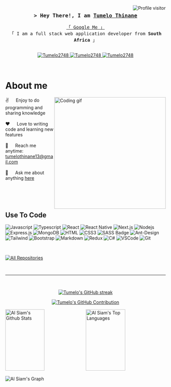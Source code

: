 <!--
<h2 align="center">
  Welcome to `Tumelo's` world 
  <img src="https://media.giphy.com/media/hvRJCLFzcasrR4ia7z/giphy.gif" width="28">
</h2>
-->

<!--
<p align="center">
  <a href="https://github.com/Tumelo2748"><img src="https://readme-typing-svg.herokuapp.com/?lines=Self%20Taught%20Programmer;Front%20End%20Developer;1.5%2B%20years%20of%20coding%20experience;Always%20learning%20new%20things&center=true&width=380&height=45"></a>
</p>

 -->

<a href="https://komarev.com/ghpvc/?username=Tumelo2748">
  <img align="right" src="https://komarev.com/ghpvc/?username=Tumelo2748&label=Visitors&color=0e75b6&style=flat" alt="Profile visitor" />
</a>

<!-- [![wakatime](https://wakatime.com/badge/user/eebb3dd8-d9b2-40de-9b88-6fd6cac99dbc.svg)](https://wakatime.com/@eebb3dd8-d9b2-40de-9b88-6fd6cac99dbc) -->


<!-- Intro  -->
<h3 align="center">
        <samp>&gt; Hey There!, I am
                <b><a target="_blank" href="https://tumelothinane.netlify.app">Tumelo Thinane</a></b>
        </samp>
</h3>


<p align="center"> 
  <samp>
    <a href="https://www.google.com/search?q=Tumelo+Thinane">「 Google Me 」</a>
    <br>
    「 I am a full stack web application developer from <b>South Africa</b> 」
    <br>
    <br>
  </samp>
</p>

<p align="center">
 <a href="https://tumelothinane.netlify.app" target="blank">
  <img src="https://img.shields.io/badge/Website-DC143C?style=for-the-badge&logo=medium&logoColor=white" alt="Tumelo2748" />
 </a>
 <a href="https://linkedin.com/in/selepe-thinane" target="_blank">
  <img src="https://img.shields.io/badge/LinkedIn-0077B5?style=for-the-badge&logo=linkedin&logoColor=white" alt="Tumelo2748"/>
 </a>
 <!-- <a href="https://dev.to/Tumelo2748" target="_blank">
  <img src="https://img.shields.io/badge/dev.to-0A0A0A?style=for-the-badge&logo=dev.to&logoColor=white" alt="Tumelo2748" />
 </a> -->
 <!-- <a href="https://twitter.com/_Tumelo2748" target="_blank">
  <img src="https://img.shields.io/badge/Twitter-1DA1F2?style=for-the-badge&logo=twitter&logoColor=white" />
 </a> -->
 <a href="https://instagram.com/faithkeyz" target="_blank">
  <img src="https://img.shields.io/badge/Instagram-fe4164?style=for-the-badge&logo=instagram&logoColor=white" alt="Tumelo2748" />
 </a> 
 <!-- <a href="https://facebook.com/Tumelo2748.dev" target="_blank">
  <img src="https://img.shields.io/badge/Facebook-20BEFF?&style=for-the-badge&logo=facebook&logoColor=white" alt="Tumelo2748"  />
  </a>  -->
</p>
<br />

<!-- About Section -->
 # About me
 
<p>
 <img align="right" width="350" src="https://media.licdn.com/dms/image/D5612AQHmfXu03WIBhA/article-cover_image-shrink_720_1280/0/1689012633580?e=2147483647&v=beta&t=tLTJ7NRLZEh7NzJTurK5kVFyZuhqvEo_QRXMfZEilPs" alt="Coding gif" />
  
 ✌️ &emsp; Enjoy to do programming and sharing knowledge <br/><br/>
 ❤️ &emsp; Love to writing code and learning new features<br/><br/>
 📧 &emsp; Reach me anytime: tumelothinane13@gmail.com<br/><br/>
 💬 &emsp; Ask me about anything [here](https://github.com/Tumelo2748/Tumelo2748/issues)

</p>

<br/>
<br/>
<br/>

## Use To Code

![Javascript](https://img.shields.io/badge/Javascript-F0DB4F?style=for-the-badge&labelColor=black&logo=javascript&logoColor=F0DB4F)
![Typescript](https://img.shields.io/badge/Typescript-007acc?style=for-the-badge&labelColor=black&logo=typescript&logoColor=007acc)
![React](https://img.shields.io/badge/-React-61DBFB?style=for-the-badge&labelColor=black&logo=react&logoColor=61DBFB)
![React Native](https://img.shields.io/badge/React_Native-20232A?style=for-the-badge&logo=react&logoColor=61DAFB)
![Next.js](https://img.shields.io/badge/next.js-000000?style=for-the-badge&logo=nextdotjs&logoColor=white)
![Nodejs](https://img.shields.io/badge/Nodejs-3C873A?style=for-the-badge&labelColor=black&logo=node.js&logoColor=3C873A)
![Express.js](https://img.shields.io/badge/Express.js-000000?style=for-the-badge&logo=express&logoColor=white)
![MongoDB](https://img.shields.io/badge/MongoDB-4EA94B?style=for-the-badge&logo=mongodb&logoColor=white)
![HTML](https://img.shields.io/badge/HTML5-E34F26?style=for-the-badge&logo=html5&logoColor=white)
![CSS3](https://img.shields.io/badge/CSS3-1572B6?style=for-the-badge&logo=css3&logoColor=white)
![SASS Badge](https://img.shields.io/badge/Sass-CC6699?style=for-the-badge&logo=sass&logoColor=white)
![Ant-Design](https://img.shields.io/badge/AntDesign-0170FE?style=for-the-badge&logo=antdesign&logoColor=white)
![Tailwind](https://img.shields.io/badge/Tailwind_CSS-092749?style=for-the-badge&logo=tailwindcss&logoColor=06B6D4&labelColor=000000)
![Bootstrap](https://img.shields.io/badge/Bootstrap-563D7C?style=for-the-badge&logo=bootstrap&logoColor=white)
![Markdown](https://img.shields.io/badge/Markdown-000000?style=for-the-badge&logo=markdown&logoColor=white)
![Redux](https://img.shields.io/badge/Redux-593D88?style=for-the-badge&logo=redux&logoColor=white)
![C#](https://img.shields.io/badge/-Csharp-FF4154?style=for-the-badge&logo=react%20query&logoColor=white)
![VSCode](https://img.shields.io/badge/Visual_Studio-0078d7?style=for-the-badge&logo=visual%20studio&logoColor=white)
![Git](https://img.shields.io/badge/Git-F05032?style=for-the-badge&logo=git&logoColor=white)

<br/>

<!-- ## Top Open Source -
[![iTasks](https://github-readme-stats.vercel.app/api/pin/?username=Tumelo2748&repo=itasks&border_color=7F3FBF&bg_color=0D1117&title_color=C9D1D9&text_color=8B949E&icon_color=7F3FBF)](https://github.com/Tumelo2748/itasks)
[![urFolio](https://github-readme-stats.vercel.app/api/pin/?username=Tumelo2748&repo=urfolio&border_color=7F3FBF&bg_color=0D1117&title_color=C9D1D9&text_color=8B949E&icon_color=7F3FBF)](https://github.com/Tumelo2748/urfolio)
[![Web Projects](https://github-readme-stats.vercel.app/api/pin/?username=Tumelo2748&repo=web-projects&border_color=7F3FBF&bg_color=0D1117&title_color=C9D1D9&text_color=8B949E&icon_color=7F3FBF)](https://github.com/Tumelo2748/web-projects)
[![Al Siam Readme](https://github-readme-stats.vercel.app/api/pin/?username=Tumelo2748&repo=Tumelo2748&border_color=7F3FBF&bg_color=0D1117&title_color=C9D1D9&text_color=8B949E&icon_color=7F3FBF)](https://github.com/Tumelo2748/Tumelo2748) -->

<p align="left">
  <a href="https://github.com/Tumelo2748?tab=repositories" target="_blank"><img alt="All Repositories" title="All Repositories" src="https://img.shields.io/badge/-All%20Repos-2962FF?style=for-the-badge&logo=koding&logoColor=white"/></a>
</p>

<br/>
<hr/>
<br/>

<p align="center">
  <a href="https://github.com/Tumelo2748">
    <img src="https://github-readme-streak-stats.herokuapp.com/?user=Tumelo2748&theme=radical&border=7F3FBF&background=0D1117" alt="Tumelo's GitHub streak"/>
  </a>
</p>

<p align="center">
  <a href="https://github.com/Tumelo2748">
    <img src="https://github-profile-summary-cards.vercel.app/api/cards/profile-details?username=Tumelo2748&theme=radical" alt="Tumelo's GitHub Contribution"/>
  </a>
</p>

<a> 
    <a href="https://github.com/Tumelo2748"><img alt="Al Siam's Github Stats" src="https://denvercoder1-github-readme-stats.vercel.app/api?username=Tumelo2748&show_icons=true&count_private=true&theme=react&border_color=7F3FBF&bg_color=0D1117&title_color=F85D7F&icon_color=F8D866" height="192px" width="49.5%"/></a>
  <a href="https://github.com/Tumelo2748"><img alt="Al Siam's Top Languages" src="https://denvercoder1-github-readme-stats.vercel.app/api/top-langs/?username=Tumelo2748&langs_count=8&layout=compact&theme=react&border_color=7F3FBF&bg_color=0D1117&title_color=F85D7F&icon_color=F8D866" height="192px" width="49.5%"/></a>
  <br/>
</a>


![Al Siam's Graph](https://github-readme-activity-graph.vercel.app/graph?username=Tumelo2748&custom_title=Tumelo's%20GitHub%20Activity%20Graph&bg_color=0D1117&color=7F3FBF&line=7F3FBF&point=7F3FBF&area_color=FFFFFF&title_color=FFFFFF&area=true)
